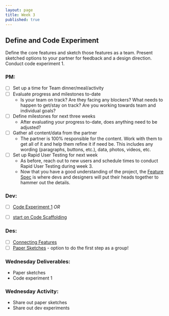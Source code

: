```yaml
---
layout: page
title: Week 3
published: true
---
```



## Define and Code Experiment

Define the core features and sketch those features as a team. Present sketched options to your partner for feedback and a design direction. Conduct code experiment 1.

### PM:
* [ ] Set up a time for Team dinner/meal/activity
* [ ] Evaluate progress and milestones to-date
  * Is your team on track? Are they facing any blockers? What needs to happen to get/stay on track? Are you working towards team and individual goals?
* [ ] Define milestones for next three weeks
  * After evaluating your progress to-date, does anything need to be adjusted?
* [ ] Gather all content/data from the partner
  * The partner is 100% responsible for the content. Work with them to get all of it and help them refine it if need be. This includes any wording (paragraphs, buttons, etc.), data, photos, videos, etc.
* [ ] Set up Rapid User Testing for next week
  * As before, reach out to new users and schedule times to conduct Rapid User Testing during week 3.
  * Now that you have a good understanding of the project, the [Feature Spec](https://docs.google.com/document/d/1pWNzAXyMH1gEyB6JDcAEkzpnNypdZPcqe3v6B2Uov7w/edit#heading=h.b1z22ibegd3m) is where devs and designers will put their heads together to hammer out the details.

### Dev:
* [ ] [Code Experiment 1](code-experiment-1.md)
*OR*
* [ ] [start on Code Scaffolding](../week04/code-scaffolding.md)


### Des:
* [ ] [Connecting Features](connecting-features.md)
* [ ] [Paper Sketches](paper-sketches.md) - option to do the first step as a group!

### Wednesday Deliverables:
  * Paper sketches
  * Code experiment 1

### Wednesday Activity:
  * Share out paper sketches <!-- science fair style -->
  * Share out dev experiments
